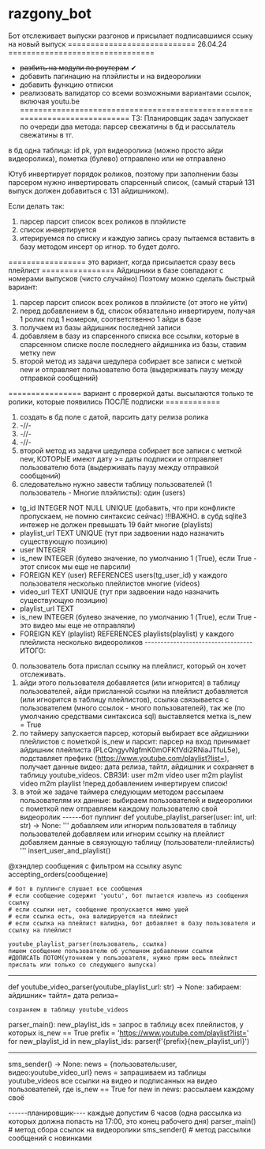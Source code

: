 # razgony_bot
Бот отслеживает выпуски разгонов и присылает подписавшимся ссыку на новый выпуск
============================ 26.04.24 ================================
- ~~разбить на модули по роутерам~~ ✔
- добавить пагинацию на плэйлисты и на видеоролики
- добавить функцию отписки
- реализовать валидатор со всеми возможными вариантами ссылок, включая youtu.be
===========================================================================
ТЗ:
Планировщик задач запускает по очереди два метода:
парсер свежатины в бд и рассылатель свежатины в тг.

в бд одна таблица:
id pk,
урл видеоролика (можно просто айди видеоролика),
пометка (булево) отправлено или не отправлено

Ютуб инвертирует порядок роликов, поэтому при заполнении базы парсером нужно инвертировать спарсенный список, (самый старый 131 выпуск должен добавиться с 131 айдишником).

Если делать так:
1. парсер парсит список всех роликов в плэйлисте
2. список инвертируется
3. итерируемся по списку и каждую запись сразу пытаемся вставить в базу методом инсерт ор игнор.
то будет долго.

================= это вариант, когда присылается сразу весь плейлист ================
Айдишники в базе совпадают с номерами выпусков (чисто случайно)
Поэтому можно сделать быстрый вариант:
1. парсер парсит список всех роликов в плэйлисте (от этого не уйти)
2. перед добавлением в бд, список обязательно инвертируем, получая 1 ролик под 1 номером, соответственно 1 айди в базе
3. получаем из базы айдишник последней записи
4. добавляем в базу из спарсенного списка все ссылки, которые в спарсенном списке после последнего айдишника из базы, ставим метку new
5. второй метод из задачи шедулера собирает все записи с меткой new и отправляет пользователю бота (выдерживать паузу между отправкой сообщений)

================ вариант с проверкой даты. высылаются только те ролики, которые появились ПОСЛЕ подписки ============
1. создать в бд поле с датой, парсить дату релиза ролика
2. -//-
3. -//-
4. -//-
5. второй метод из задачи шедулера собирает все записи с меткой new, КОТОРЫЕ имеют дату >= даты подписки и отправляет пользователю бота (выдерживать паузу между отправкой сообщений)
6. следовательно нужно завести таблицу пользователей (1 пользователь - Многие плэйлисты):
один (users)
- tg_id INTEGER NOT NULL UNIQUE (добавить, что при конфликте пропускаем, не помню синтаксис сейчас) !!!ВАЖНО. в субд sqlite3 интежер не должен превышать 19 байт
многие (playlists)
- playlist_url TEXT UNIQUE (тут при задвоении надо назначить существующую позицию)
- user INTEGER
- is_new INTEGER (булево значение, по умолчанию 1 (True), если True - этот список мы еще не парсили)
- FOREIGN KEY (user) REFERENCES users(tg_user_id)
у каждого пользователя несколько плейлистов
многие (videos)
- video_url TEXT UNIQUE (тут при задвоении надо назначить существующую позицию)
- playlist_url TEXT
- is_new INTEGER (булево значение, по умолчанию 1 (True), если True - это видео мы еще не отправляли)
- FOREIGN KEY (playlist) REFERENCES playlists(playlist)
у каждого плейлиста несколько видеороликов
----------------------------------ИТОГО:
0. пользователь бота прислал ссылку на плейлист, который он хочет отслеживать.
1. айди этого пользователя добавляется (или игнорится) в таблицу пользователей,
айди присланной ссылки на плейлист добавляется (или игнорится в таблицу плейлистов),
ссылка связывается с пользователем (много ссылок - много пользователей), так же (по умолчанию средствами синтаксиса sql) выставляется метка is_new = True
2. по таймеру запускается парсер, который выбирает все айдишники плейлистов с пометкой is_new и парсит:
парсер на вход принимает айдишник плейлиста (PLcQngyvNgfmK0mOFKfVdi2RNiaJTfuL5e), подставляет префикс (https://www.youtube.com/playlist?list=), получает данные видео: дата релиза, тайтл, айдишник и сохраняет в таблицу youtube_videos.
СВЯЗИ:
user m2m video
user m2m playlist
video m2m playlist
!перед добавлением инвертируем список!
3. в этой же задаче таймера следующим методом рассылаем пользователям их данные:
выбираем пользователей и видеоролики с пометкой new
отправляем каждому пользователю свой видеоролик
------бот пуллинг
def youtube_playlist_parser(user: int, url: str) -> None:
    '''
    добавляем или игнорим пользователя в таблицу пользователей
    добавляем или игнорим ссылку на плейлист
    добавляем данные в связующую таблицу (пользователи-плейлисты)
    '''
    insert_user_and_playlist()

@хэндлер сообщения с фильтром на ссылку
async accepting_orders(сообщение)
    
    # бот в пуллинге слушает все сообщения
	# если сообщение содержит 'youtu', бот пытается извлечь из сообщения ссылку
	# если ссылки нет, сообщение пропускается мимо ушей
	# если ссылка есть, она валидируется на плейлист
	# если ссылка на плейлист валидна, бот добавляет в базу пользователя и ссылку на плейлист
    
    youtube_playlist_parser(пользователь, ссылка)
    пишем сообщение пользователю об успешном добавлении ссылки
    #ДОПИСАТЬ ПОТОМ(уточняем у пользователя, нужно прям весь плейлист прислать или только со следующего выпуска)
---
def youtube_video_parser(youtube_playlist_url: str) -> None:
    забираем:
    айдишник=
    тайтл=
    дата релиза=
    
    сохраняем в таблицу youtube_videos

parser_main():
    new_playlist_ids = запрос в таблицу всех плейлистов, у которых is_new == True
    prefix = 'https://www.youtube.com/playlist?list='
    for new_playlist_id in new_playlist_ids:
        parser(f'{prefix}{new_playlist_url}')

---
sms_sender() -> None:
    news = {пользователь:user, видео:youtube_video_url}
    news = запрашиваем из таблицы youtube_videos все ссылки на видео и подписанных на видео пользователей, где is_new == True
    for new in news:
        рассылаем каждому своё

------планировщик---- каждые допустим 6 часов (одна рассылка из которых должна попасть на 17:00, это конец рабочего дня)
parser_main() # метод сбора ссылок на видеоролики
sms_sender() # метод рассылки сообщений с новинками